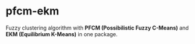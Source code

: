 # pfcm-ekm

Fuzzy clustering algorithm with **PFCM (Possibilistic Fuzzy C-Means)** and **EKM (Equilibrium K-Means)** in one package.
